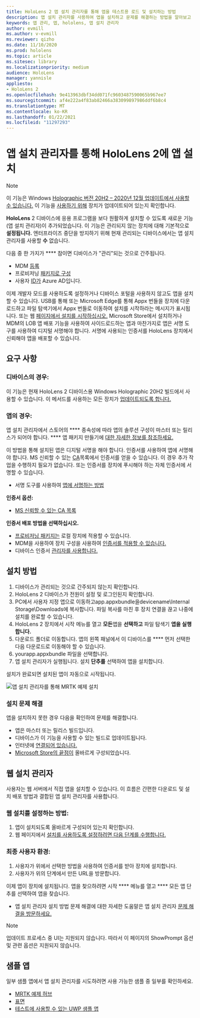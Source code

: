 ```yaml
---
title: HoloLens 2 앱 설치 관리자를 통해 앱을 테스트용 로드 및 설치하는 방법
description: 앱 설치 관리자를 사용하여 앱을 설치하고 문제를 해결하는 방법을 알아보고 UI를 통해 앱을 테스트용 로드 및 설치합니다.
keywords: 앱 관리, 앱, hololens, 앱 설치 관리자
author: evmill
ms.author: v-evmill
ms.reviewer: qizho
ms.date: 11/10/2020
ms.prod: hololens
ms.topic: article
ms.sitesec: library
ms.localizationpriority: medium
audience: HoloLens
manager: yannisle
appliesto:
- HoloLens 2
ms.openlocfilehash: 9e413963dbf34dd071fc9603487590065b967ee7
ms.sourcegitcommit: af4e222a4f83ab82466a383099897986ddf6b8c4
ms.translationtype: MT
ms.contentlocale: ko-KR
ms.lasthandoff: 01/22/2021
ms.locfileid: "11297293"
---
```

# 앱 설치 관리자를 통해 HoloLens 2에 앱 설치

> [!NOTE]
> 이 기능은 Windows [Holographic 버전 20H2 – 2020년 12월 업데이트에서 사용할 수 있습니다.](hololens-release-notes.md) 이 기능을 [사용하기 위해](hololens-update-hololens.md) 장치가 업데이트되어 있는지 확인합니다.

**HoloLens** 2 디바이스에 응용 프로그램을 보다 원활하게 설치할 수 있도록 새로운 기능(앱 설치 관리자)이 추가되었습니다. 이 기능은 관리되지 않는 장치에 대해 기본적으로 **설정됩니다.** 엔터프라이즈 중단을 방지하기 위해 현재 관리되는 디바이스에서는 앱 설치 관리자를 사용할 **수** 없습니다.  

다음 중 한 가지가 **** 참이면 디바이스가 "관리"되는 것으로 간주됩니다.

- MDM [등록](hololens-enroll-mdm.md)
- 프로비저닝 [패키지로 구성](hololens-provisioning.md)
- 사용자 [ID가](hololens-identity.md) Azure AD입니다.

이제 개발자 모드를 사용하도록 설정하거나 디바이스 포털을 사용하지 않고도 앱을 설치할 수 있습니다.  USB를 통해 또는 Microsoft Edge를 통해 Appx 번들을 장치에 다운로드하고 파일 탐색기에서 Appx 번들로 이동하여 설치를 시작하라는 메시지가 표시됩니다.  또는 웹 [페이지에서 설치를 시작하십시오.](https://docs.microsoft.com/windows/msix/app-installer/installing-windows10-apps-web)  Microsoft Store에서 설치하거나 MDM의 LOB 앱 배포 기능을 사용하여 사이드로드하는 앱과 마찬가지로 앱은 [](https://docs.microsoft.com/windows/win32/appxpkg/how-to-sign-a-package-using-signtool) 서명 도구를 [](https://docs.microsoft.com/windows/win32/appxpkg/how-to-sign-a-package-using-signtool#security-considerations) 사용하여 디지털 서명해야 합니다. 서명에 사용되는 인증서를 HoloLens 장치에서 신뢰해야 앱을 배포할 수 있습니다.

## 요구 사항

### 디바이스의 경우:

이 기능은 현재 HoloLens 2 디바이스용 Windows Holographic 20H2 빌드에서 사용할 수 있습니다. 이 메서드를 사용하는 모든 장치가 [업데이트되도록 합니다.](hololens-update-hololens.md)

### 앱의 경우:

앱 설치 관리자에서 스토어의 **** 종속성에 따라 앱의 솔루션 구성이 마스터 또는 릴리스가 되어야 합니다. **** 앱 패키지 만들기에 [대한 자세한 정보를 참조하세요.](https://docs.microsoft.com/windows/msix/app-installer/create-appinstallerfile-vs)

이 방법을 통해 설치된 앱은 디지털 서명을 해야 합니다. 인증서를 사용하여 앱에 서명해야 합니다. MS 신뢰할 수 있는 [CA](https://ccadb-public.secure.force.com/microsoft/IncludedCACertificateReportForMSFT)목록에서 인증서를 얻을 수 있습니다. 이 경우 추가 작업을 수행하지 필요가 없습니다. 또는 인증서를 장치에 푸시해야 하는 자체 인증서에 서명할 수 있습니다.

- 서명 도구를 사용하여 [앱에 서명하는 방법](https://docs.microsoft.com/windows/win32/appxpkg/how-to-sign-a-package-using-signtool)

**인증서 옵션:**

- [MS 신뢰할 수 있는 CA 목록](https://ccadb-public.secure.force.com/microsoft/IncludedCACertificateReportForMSFT)

**인증서 배포 방법을 선택하십시오.**

- [프로비저닝 패키지는](hololens-provisioning.md) 로컬 장치에 적용할 수 있습니다.
- MDM을 사용하여 장치 구성을 사용하여 [인증서를 적용할 수 있습니다.](https://docs.microsoft.com/mem/intune/protect/certificates-configure)
- 디바이스 인증서 [관리자를 사용합니다.](certificate-manager.md)

## 설치 방법

1. 디바이스가 관리되는 것으로 간주되지 않는지 확인합니다.
1. HoloLens 2 디바이스가 전원이 설정 및 로그인된지 확인합니다.
1. PC에서 사용자 지정 앱으로 이동하고app.appxbundle을devicename\Internal Storage\Downloads에 복사합니다.
    파일 복사를 마친 후 장치 연결을 끊고 나중에 설치를 완료할 수 있습니다.
1. HoloLens 2 장치에서 시작 메뉴를 열고 **모든**앱을 **선택하고** 파일 탐색기 **앱을 실행합니다.**
1. 다운로드 폴더로 이동합니다. 앱의 왼쪽 패널에서 이 디바이스를 **** 먼저 선택한 다음 다운로드로 이동해야 할 수 있습니다.
1. yourapp.appxbundle 파일을 선택합니다.
1. 앱 설치 관리자가 실행됩니다. 설치 **단추를** 선택하여 앱을 설치합니다.

설치가 완료되면 설치된 앱이 자동으로 시작됩니다.

![앱 설치 관리자를 통해 MRTK 예제 설치](images/hololens-app-installer-picture.jpg)

### 설치 문제 해결

앱을 설치하지 못한 경우 다음을 확인하여 문제를 해결합니다.

- 앱은 마스터 또는 릴리스 빌드입니다.
- 디바이스가 이 기능을 사용할 수 있는 빌드로 업데이트됩니다.
- 인터넷에 [연결되어 있습니다.](hololens-network.md)
- [Microsoft Store의 끝점이](hololens-offline.md) 올바르게 구성되었습니다.  

## 웹 설치 관리자

사용자는 웹 서버에서 직접 앱을 설치할 수 있습니다. 이 흐름은 간편한 다운로드 및 설치 배포 방법과 결합된 앱 설치 관리자를 사용합니다.

### 웹 설치를 설정하는 방법:

1. 앱이 설치되도록 올바르게 구성되어 있는지 확인합니다.
1. 웹 페이지에서 [설치를 사용하도록 설정하려면 다음 단계를 수행합니다.](https://docs.microsoft.com/windows/msix/app-installer/installing-windows10-apps-web#how-to-enable-this-on-a-webpage)

### 최종 사용자 환경:

1. 사용자가 위에서 선택한 방법을 사용하여 인증서를 받아 장치에 설치합니다.
1. 사용자가 위의 단계에서 만든 URL을 방문합니다.

이제 앱이 장치에 설치됩니다. 앱을 찾으하려면 시작 **** 메뉴를 열고 **** 모든 앱 단추를 선택하여 앱을 찾습니다.

- 앱 설치 관리자 설치 방법 문제 해결에 대한 자세한 도움말은 앱 설치 관리자 [문제 해결을 방문하세요.](https://docs.microsoft.com/windows/msix/app-installer/troubleshoot-appinstaller-issues)

> [!NOTE]
> 업데이트 프로세스 중 UI는 지원되지 않습니다. 따라서 이 페이지의 ShowPrompt 옵션 및 관련 옵션은 지원되지 않습니다. [](https://docs.microsoft.com/windows/msix/app-installer/update-settings)

## 샘플 앱

일부 샘플 앱에서 앱 설치 관리자를 시도하려면 사용 가능한 샘플 중 일부를 확인하세요.

- [MRTK 예제 허브](https://microsoft.github.io/MixedRealityToolkit-Unity/Documentation/README_ExampleHub.html)
- [표면](https://docs.microsoft.com/windows/mixed-reality/develop/unity/sampleapp-surfaces)
- [테스트에 사용할 수 있는 UWP 샘플 앱](https://github.com/microsoft/Windows-universal-samples/tree/master/Samples)
